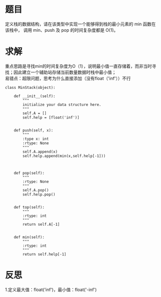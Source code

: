 # 题目
定义栈的数据结构，请在该类型中实现一个能够得到栈的最小元素的 min 函数在该栈中，
调用 min、push 及 pop 的时间复杂度都是 O(1)。

# 求解
重点思路是寻找min的时间复杂度为O（1），说明最小值一直存储着，而非当时寻找；因此建立一个辅助站存储当前数量数据时栈中最小值；  
易错点：超限问题，思考为什么直接添加（没有float（'inf'））不行
```
class MinStack(object):

    def __init__(self):
        """
        initialize your data structure here.
        """
        self.A = []
        self.help = [float('inf')]


    def push(self, x):
        """
        :type x: int
        :rtype: None
        """
        self.A.append(x)
        self.help.append(min(x,self.help[-1]))



    def pop(self):
        """
        :rtype: None
        """
        self.A.pop()
        self.help.pop()


    def top(self):
        """
        :rtype: int
        """
        return self.A[-1]


    def min(self):
        """
        :rtype: int
        """
        return self.help[-1]
```

# 反思
1.定义最大值：float('inf')，最小值：float('-inf')  
